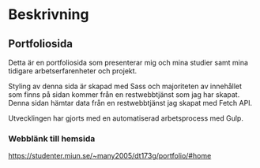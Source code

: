 # Beskrivning
## Portfoliosida
Detta är en portfoliosida som presenterar mig och mina studier samt mina tidigare arbetserfarenheter och projekt. 

Styling av denna sida är skapad med Sass och majoriteten av innehållet som finns på sidan kommer från en restwebbtjänst som jag har skapat. Denna sidan hämtar data från en restwebbtjänst jag skapat med Fetch API. 

Utvecklingen har gjorts med en automatiserad arbetsprocess med Gulp. 

### Webblänk till hemsida
https://studenter.miun.se/~many2005/dt173g/portfolio/#home
